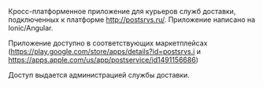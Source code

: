 Кросс-платформенное приложение для курьеров служб доставки, подключенных к платформе http://postsrvs.ru/. Приложение написано на Ionic/Angular.

Приложение доступно в соответствующих маркетплейсах (https://play.google.com/store/apps/details?id=postsrvs.i и https://apps.apple.com/us/app/postservice/id1491156686)

Доступ выдается администрацией службы доставки.
